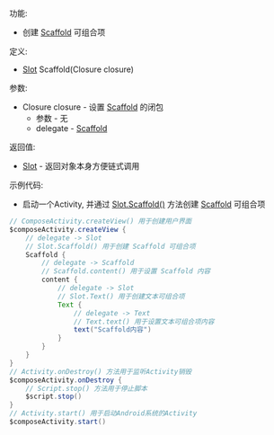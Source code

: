 功能:

+ 创建 [Scaffold](/API/UI/Compose/Widget/Scaffold/README.md) 可组合项

定义:

+ [Slot](/API/UI/Compose/Slot/Slot/README.md) Scaffold(Closure closure)

参数:

+ Closure closure - 设置 [Scaffold](/API/UI/Compose/Widget/Scaffold/README.md) 的闭包
    + 参数 - 无
    + delegate - [Scaffold](/API/UI/Compose/Widget/Scaffold/README.md)

返回值:

+ [Slot](/API/UI/Compose/Slot/Slot/README.md) - 返回对象本身方便链式调用

示例代码:

+ 启动一个Activity, 并通过 [Slot.Scaffold()](/API/UI/Compose/Slot/Slot/README.md?id=Scaffold)
  方法创建 [Scaffold](/API/UI/Compose/Widget/Scaffold/README.md) 可组合项

```groovy
// ComposeActivity.createView() 用于创建用户界面
$composeActivity.createView {
    // delegate -> Slot
    // Slot.Scaffold() 用于创建 Scaffold 可组合项
    Scaffold {
        // delegate -> Scaffold
        // Scaffold.content() 用于设置 Scaffold 内容
        content {
            // delegate -> Slot
            // Slot.Text() 用于创建文本可组合项
            Text {
                // delegate -> Text
                // Text.text() 用于设置文本可组合项内容
                text("Scaffold内容")
            }
        }
    }
}
// Activity.onDestroy() 方法用于监听Activity销毁
$composeActivity.onDestroy {
    // Script.stop() 方法用于停止脚本
    $script.stop()
}
// Activity.start() 用于启动Android系统的Activity
$composeActivity.start()
```